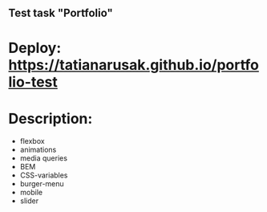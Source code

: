 
## Test task "Portfolio"

# Deploy: https://tatianarusak.github.io/portfolio-test

# Description:

  - flexbox
  - animations
  - media queries
  - BEM
  - CSS-variables
  - burger-menu
  - mobile
  - slider

